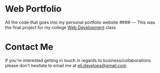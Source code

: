 # Web Portfolio
All the code that goes into my personal portfolio website
####---
This was the final project for my college [Web Development](http://github.com/emonzon42/CINF-201 "My Classwork") class


# Contact Me
If you're interested getting in touch in regards to business/collaborations 
please don't hesitate to email me at eli.develops@gmail.com